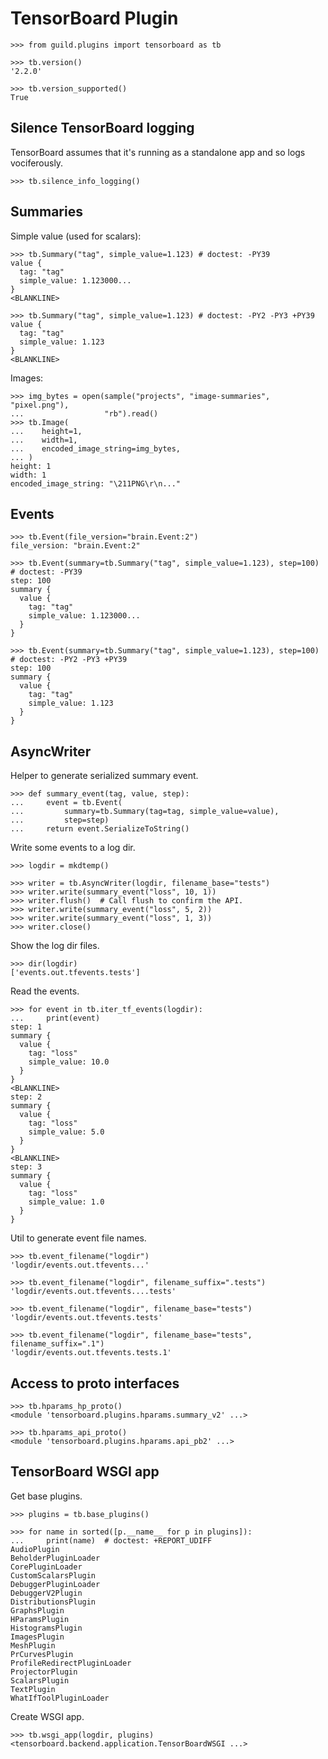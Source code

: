 # TensorBoard Plugin

    >>> from guild.plugins import tensorboard as tb

    >>> tb.version()
    '2.2.0'

    >>> tb.version_supported()
    True

## Silence TensorBoard logging

TensorBoard assumes that it's running as a standalone app and so logs
vociferously.

    >>> tb.silence_info_logging()

## Summaries

Simple value (used for scalars):

    >>> tb.Summary("tag", simple_value=1.123) # doctest: -PY39
    value {
      tag: "tag"
      simple_value: 1.123000...
    }
    <BLANKLINE>

    >>> tb.Summary("tag", simple_value=1.123) # doctest: -PY2 -PY3 +PY39
    value {
      tag: "tag"
      simple_value: 1.123
    }
    <BLANKLINE>

Images:

    >>> img_bytes = open(sample("projects", "image-summaries", "pixel.png"),
    ...                  "rb").read()
    >>> tb.Image(
    ...    height=1,
    ...    width=1,
    ...    encoded_image_string=img_bytes,
    ... )
    height: 1
    width: 1
    encoded_image_string: "\211PNG\r\n..."


## Events

    >>> tb.Event(file_version="brain.Event:2")
    file_version: "brain.Event:2"

    >>> tb.Event(summary=tb.Summary("tag", simple_value=1.123), step=100) # doctest: -PY39
    step: 100
    summary {
      value {
        tag: "tag"
        simple_value: 1.123000...
      }
    }

    >>> tb.Event(summary=tb.Summary("tag", simple_value=1.123), step=100) # doctest: -PY2 -PY3 +PY39
    step: 100
    summary {
      value {
        tag: "tag"
        simple_value: 1.123
      }
    }

## AsyncWriter

Helper to generate serialized summary event.

    >>> def summary_event(tag, value, step):
    ...     event = tb.Event(
    ...         summary=tb.Summary(tag=tag, simple_value=value),
    ...         step=step)
    ...     return event.SerializeToString()

Write some events to a log dir.

    >>> logdir = mkdtemp()

    >>> writer = tb.AsyncWriter(logdir, filename_base="tests")
    >>> writer.write(summary_event("loss", 10, 1))
    >>> writer.flush()  # Call flush to confirm the API.
    >>> writer.write(summary_event("loss", 5, 2))
    >>> writer.write(summary_event("loss", 1, 3))
    >>> writer.close()

Show the log dir files.

    >>> dir(logdir)
    ['events.out.tfevents.tests']

Read the events.

    >>> for event in tb.iter_tf_events(logdir):
    ...     print(event)
    step: 1
    summary {
      value {
        tag: "loss"
        simple_value: 10.0
      }
    }
    <BLANKLINE>
    step: 2
    summary {
      value {
        tag: "loss"
        simple_value: 5.0
      }
    }
    <BLANKLINE>
    step: 3
    summary {
      value {
        tag: "loss"
        simple_value: 1.0
      }
    }

Util to generate event file names.

    >>> tb.event_filename("logdir")
    'logdir/events.out.tfevents...'

    >>> tb.event_filename("logdir", filename_suffix=".tests")
    'logdir/events.out.tfevents....tests'

    >>> tb.event_filename("logdir", filename_base="tests")
    'logdir/events.out.tfevents.tests'

    >>> tb.event_filename("logdir", filename_base="tests", filename_suffix=".1")
    'logdir/events.out.tfevents.tests.1'

## Access to proto interfaces

    >>> tb.hparams_hp_proto()
    <module 'tensorboard.plugins.hparams.summary_v2' ...>

    >>> tb.hparams_api_proto()
    <module 'tensorboard.plugins.hparams.api_pb2' ...>

## TensorBoard WSGI app

Get base plugins.

    >>> plugins = tb.base_plugins()

    >>> for name in sorted([p.__name__ for p in plugins]):
    ...     print(name)  # doctest: +REPORT_UDIFF
    AudioPlugin
    BeholderPluginLoader
    CorePluginLoader
    CustomScalarsPlugin
    DebuggerPluginLoader
    DebuggerV2Plugin
    DistributionsPlugin
    GraphsPlugin
    HParamsPlugin
    HistogramsPlugin
    ImagesPlugin
    MeshPlugin
    PrCurvesPlugin
    ProfileRedirectPluginLoader
    ProjectorPlugin
    ScalarsPlugin
    TextPlugin
    WhatIfToolPluginLoader

Create WSGI app.

    >>> tb.wsgi_app(logdir, plugins)
    <tensorboard.backend.application.TensorBoardWSGI ...>
